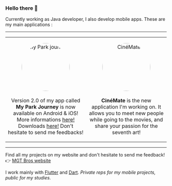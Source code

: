 ### Hello there 👋

Currently working as Java developer, I also develop mobile apps. 
These are my main applications :

---

<table style="width:100%;">
  <colgroup>
    <col style="width: 50%;">
    <col style="width: 50%;">
  </colgroup>
  <tr>
    <td style="vertical-align:top;">
      <p align="center"><img src="https://mgt-bros.com/myparkjourney/icon.png" alt="My Park journey" style="border-radius: 50%; width: 150px; "><br><br>Version 2.0 of my app called <b>My Park Journey</b> is now available on Android & iOS! More informations <a href="https://mgt-bros.com/myparkjourney">here!</a><br>Downloads <a href="https://mgt-bros.com/myparkjourney/downloads/">here!</a> Don't hesitate to send me feedbacks!</p>
    </td>
    <td style="vertical-align:top;">
      <p align="center"><img src="https://mgt-bros.com/cinemate/icon.png" alt="CinéMate" style="border-radius: 50%; width: 150px; "><br><br><b>CinéMate</b> is the new application I'm working on. It allows you to meet new people while going to the movies, and share your passion for the seventh art!</p>
    </td>
  </tr>
</table>


---

Find all my projects on my website and don't hesitate to send me feedback!  
👉 [MGT Bros website](https://mgt-bros.com)

I work mainly with [Flutter](https://flutter.dev/) and [Dart](https://dart.dev/). *Private reps for my mobile projects, public for my studies.*
